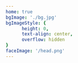 ```yaml
---
home: true
bgImage: './bg.jpg'
bgImageStyle: {
      height: 0,
      text-align: center,
      overflow: hidden
}
faceImage: '/head.png'
---
```

